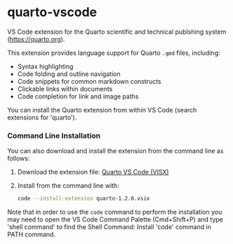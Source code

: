 # quarto-vscode

VS Code extension for the Quarto scientific and technical publshing system (https://quarto.org).

This extension provides language support for Quarto `.qmd` files, including:

- Syntax highlighting
- Code folding and outline navigation
- Code snippets for common markdown constructs
- Clickable links within documents
- Code completion for link and image paths

You can install the Quarto extension from within VS Code (search extensions for 'quarto').

### Command Line Installation

You can also download and install the extension from the command line as follows:

1. Download the extension file: [Quarto VS Code (VISX)](https://github.com/quarto-dev/quarto-vscode/raw/main/dist/quarto-1.2.0.vsix)

2. Install from the command line with:

   ```bash
   code --install-extension quarto-1.2.0.vsix
   ```

Note that in order to use the `code` command to perform the installation you may need to open the VS Code
Command Palette (Cmd+Shift+P) and type 'shell command' to find the Shell Command: Install 'code' command in PATH command.
